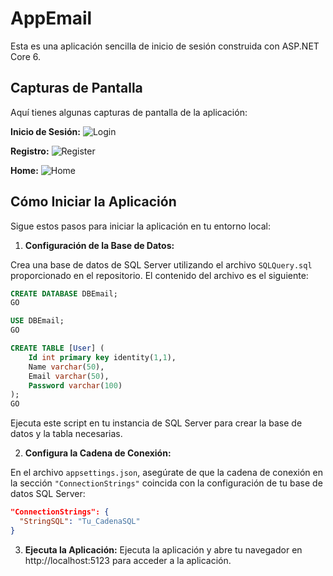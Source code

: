 # AppEmail

Esta es una aplicación sencilla de inicio de sesión construida con ASP.NET Core 6.

## Capturas de Pantalla

Aquí tienes algunas capturas de pantalla de la aplicación:

**Inicio de Sesión:**
![Login](https://i.ibb.co/rbZQGLr/Login.jpg)

**Registro:**
![Register](https://i.ibb.co/kHZQFS2/Register.jpg)

**Home:**
![Home](https://i.ibb.co/VmvyJ85/Home.jpg)

## Cómo Iniciar la Aplicación
Sigue estos pasos para iniciar la aplicación en tu entorno local:

1. **Configuración de la Base de Datos:**

  Crea una base de datos de SQL Server utilizando el archivo `SQLQuery.sql` proporcionado en el repositorio. El contenido del archivo es el siguiente:

  ```sql
  CREATE DATABASE DBEmail;
  GO

  USE DBEmail;
  GO

  CREATE TABLE [User] (
      Id int primary key identity(1,1),
      Name varchar(50),
      Email varchar(50),
      Password varchar(100)
  );
  GO
  ```
  Ejecuta este script en tu instancia de SQL Server para crear la base de datos y la tabla necesarias.

2. **Configura la Cadena de Conexión:**

  En el archivo `appsettings.json`, asegúrate de que la cadena de conexión en la sección `"ConnectionStrings"` coincida con la configuración de tu base de datos SQL Server:
  ```json
  "ConnectionStrings": {
    "StringSQL": "Tu_CadenaSQL"
  }
  ```

3. **Ejecuta la Aplicación:**
  Ejecuta la aplicación y abre tu navegador en http://localhost:5123 para acceder a la aplicación.

